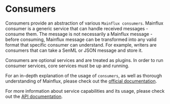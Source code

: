 # Consumers

Consumers provide an abstraction of various `Mainflux consumers`.
Mainflux consumer is a generic service that can handle received messages - consume them.
The message is not necessarily a Mainflux message - before consuming, Mainflux message can
be transformed into any valid format that specific consumer can understand. For example,
writers are consumers that can take a SenML or JSON message and store it.

Consumers are optional services and are treated as plugins. In order to
run consumer services, core services must be up and running.

For an in-depth explanation of the usage of `consumers`, as well as thorough
understanding of Mainflux, please check out the [official documentation][doc].

For more information about service capabilities and its usage, please check out
the [API documentation](https://github.com/MainfluxLabs/mainflux/blob/master/api/openapi/consumers.yml).

[doc]: https://mainfluxlabs.github.io/docs
